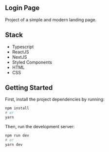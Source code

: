 ## Login Page
Project of a simple and modern landing page.

## Stack
- Typescript
- ReactJS
- NextJS
- Styled Components
- HTML
- CSS

## Getting Started

First, install the project dependencies by running:
```bash
npm install
# or
yarn
```

Then, run the development server:

```bash
npm run dev
# or
yarn dev

```

